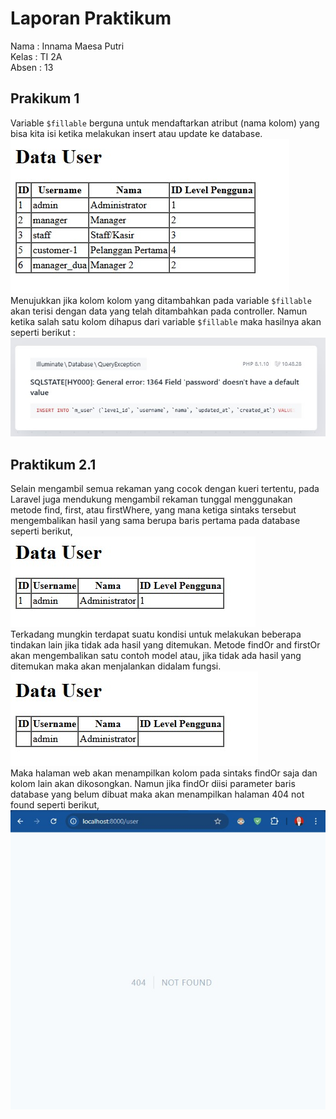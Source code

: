 # Laporan Praktikum

Nama    : Innama Maesa Putri <br>
Kelas   : TI 2A <br>
Absen   : 13 <br>

## Prakikum 1
Variable ```$fillable``` berguna untuk mendaftarkan atribut (nama kolom) yang bisa kita isi ketika melakukan insert atau update ke database. <br>
<img src="Image/p1-1.jpg"> <br>
Menujukkan jika kolom kolom yang ditambahkan pada variable ```$fillable``` akan terisi dengan data yang telah ditambahkan pada controller. Namun ketika salah satu kolom dihapus dari variable ```$fillable``` maka hasilnya akan seperti berikut : <br>
<img src="Image/p1-2.jpg"> <br>

## Praktikum 2.1
Selain mengambil semua rekaman yang cocok dengan kueri tertentu, pada Laravel juga mendukung mengambil rekaman tunggal menggunakan metode find, first, atau firstWhere, yang mana ketiga sintaks tersebut mengembalikan hasil yang sama berupa baris pertama pada database seperti berikut, <br>
<img src="Image/p21-1.jpg"> <br>
Terkadang mungkin terdapat suatu kondisi untuk melakukan beberapa tindakan lain jika tidak ada hasil yang ditemukan. Metode findOr and firstOr akan mengembalikan satu contoh model atau, jika tidak ada hasil yang ditemukan maka akan menjalankan didalam fungsi. <br>
<img src="Image/p21 - 2.jpg"> <br>
Maka halaman web akan menampilkan kolom pada sintaks findOr saja dan kolom lain akan dikosongkan. Namun jika findOr diisi parameter baris database yang belum dibuat maka akan menampilkan halaman 404 not found seperti berikut, <br>
<img src="Image/p21 - 3.jpg"> <br>
